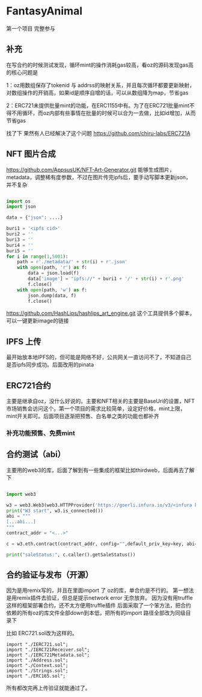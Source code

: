 # FantasyAnimal
第一个项目 完整参与

## 补充

在写合约的时候测试发现，循环mint的操作消耗gas较高，看oz的源码发现gas高的核心问题是

1：oz用数组保存了tokenid 与 addrss的映射关系，并且每次循环都要更新映射，对数组操作的开销高，如果id是顺序自增的话，可以从数组降为map，节省gas

2：ERC721未提供批量mint的功能，在ERC1155中有。为了在ERC721批量mint不得不用循环，而oz内部有些事情在批量的时候可以合为一去做，比如id增加，从而节省gas

找了下 果然有人已经解决了这个问题
https://github.com/chiru-labs/ERC721A

## NFT 图片合成

https://github.com/AppsusUK/NFT-Art-Generator.git
能够生成图片，metadata，调整稀有度参数，不过在图片传完ipfs后，要手动写脚本更新json，并不复杂

```python

import os
import json

data = {"json": ....}

buri1 = '<ipfs cid>'
buri2 = ''
buri3 = ''
buri4 = ''
buri5 = ''
for i in range(1,5001):
    path = r'./metadata/' + str(i) + r'.json'
    with open(path, 'r') as f:
        data = json.load(f)
        data['image'] = "ipfs://" + buri1 + '/' + str(i) + r'.png'
        f.close()
    with open(path, 'w') as f:
        json.dump(data, f)
        f.close()
```

https://github.com/HashLips/hashlips_art_engine.git
这个工具提供多个脚本，可以一键更新image的链接

## IPFS 上传
最开始放本地IPFS的，但可能是网络不好，公共网关一直访问不了，不知道自己是否ipfs同步成功。后面改用的pinata

## ERC721合约
主要是继承自oz，没什么好说的。主要和NFT相关的主要是BaseUri的设置，NFT市场销售会访问这个。第一个项目的需求比较简单，设定好价格，mint上限，mint开关即可。后面项目逐渐把预售、白名单之类的功能也都补齐

### 补充功能预售、免费mint 

## 合约测试（abi）
主要用的web3的库，后面了解到有一些集成的框架比如thirdweb，后面再去了解下

```python

import web3

w3 = web3.Web3(web3.HTTPProvider('https://goerli.infura.io/v3/<infura key>'))
print("W3 start", w3.is_connected())
abi = """
[...abi...]
"""
contract_addr = "<...>"

c = w3.eth.contract(contract_addr, config="",default_priv_key=key, abi=abi)

print("saleStatus:", c.caller().getSaleStatus())

```


## 合约验证与发布（开源）
因为是用remix写的，并且在里面import 了 oz的库，单合约是不行的。
第一想法是用remix插件去验证，但总是提示network error 无奈放弃。 因为没有用truffle这样的框架部署合约，还不太方便用truffle插件
后面采取了一个笨方法，把合约依赖的所有oz的库文件全部down到本低，把所有的import 路径全部改为同级目录下

比如 ERC721.sol改为这样的。
```solidity
import "./IERC721.sol";
import "./IERC721Receiver.sol";
import "./IERC721Metadata.sol";
import "./Address.sol";
import "./Context.sol";
import "./Strings.sol";
import "./ERC165.sol";
```
所有都改完再上传验证就能通过了。




